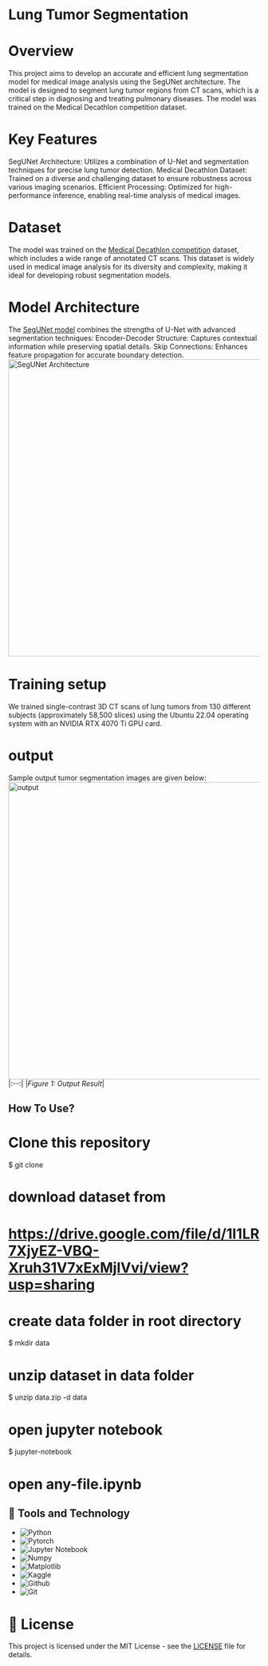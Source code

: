# Lung Tumor Segmentation
# Overview
This project aims to develop an accurate and efficient lung segmentation model for medical image analysis using the SegUNet architecture. The model is designed to segment lung tumor regions from CT scans, which is a critical step in diagnosing and treating pulmonary diseases. The model was trained on the Medical Decathlon competition dataset. 

# Key Features

SegUNet Architecture: Utilizes a combination of U-Net and segmentation techniques for precise lung tumor detection.
Medical Decathlon Dataset: Trained on a diverse and challenging dataset to ensure robustness across various imaging scenarios.
Efficient Processing: Optimized for high-performance inference, enabling real-time analysis of medical images.

# Dataset

The model was trained on the [Medical Decathlon competition](https://drive.google.com/file/d/1I1LR7XjyEZ-VBQ-Xruh31V7xExMjlVvi/view?usp=sharing)
dataset, which includes a wide range of annotated CT scans. This dataset is widely used in medical image analysis for its diversity and complexity, making it ideal for developing robust segmentation models.

# Model Architecture
The [SegUNet model](https://docs.google.com/document/d/1ngOpqQ98q2Mx6_RXanPms5LvOj6k4NrwkwPMZQ-WqeA/edit?usp=sharing) combines the strengths of U-Net with advanced segmentation techniques:
Encoder-Decoder Structure: Captures contextual information while preserving spatial details.
Skip Connections: Enhances feature propagation for accurate boundary detection.
<img width="596" alt="SegUNet Architecture" src="https://github.com/user-attachments/assets/d3dea966-6f03-4824-b622-30da0c8e9bc8" />

# Training setup
We trained single-contrast 3D CT scans of lung tumors from 130 different subjects (approximately 58,500 slices) using the Ubuntu 22.04 operating system with an NVIDIA RTX 4070 Ti GPU card. 

# output 
Sample output tumor segmentation images are given below:<img width="596" alt="output" src="https://github.com/user-attachments/assets/9a671ec7-19f9-429d-8fbf-d15cb90fa7b6" />
|:--:|
|*Figure 1: Output Result*|

## How To Use?
# Clone this repository
$ git clone 

# download dataset from 
 # https://drive.google.com/file/d/1I1LR7XjyEZ-VBQ-Xruh31V7xExMjlVvi/view?usp=sharing
# create data folder in root directory
$ mkdir data
# unzip dataset in data folder
$ unzip data.zip -d data
# open jupyter notebook
$ jupyter-notebook

# open any-file.ipynb
## 🔧 Tools and Technology
- ![Python](https://img.shields.io/badge/Code-Python-informational?style=flat&logo=python&logoColor=white&color=2bbc8a)
- ![Pytorch](https://img.shields.io/badge/Code-Pytorch-informational?style=flat&logo=pytorch&logoColor=white&color=2bbc8a)
- ![Jupyter Notebook](https://img.shields.io/badge/Code-Jupyter-informational?style=flat&logo=jupyter&logoColor=white&color=2bbc8a)
- ![Numpy](https://img.shields.io/badge/Code-Numpy-informational?style=flat&logo=numpy&logoColor=white&color=2bbc8a)
- ![Matplotlib](https://img.shields.io/badge/Code-Matplotlib-informational?style=flat&logo=matplotlib&logoColor=white&color=2bbc8a)
- ![Kaggle](https://img.shields.io/badge/Tools-Kaggle-informational?style=flat&logo=kaggle&logoColor=white&color=2bbc8a)
- ![Github](https://img.shields.io/badge/Tools-Github-informational?style=flat&logo=github&logoColor=white&color=2bbc8a)
- ![Git](https://img.shields.io/badge/Tools-Git-informational?style=flat&logo=git&logoColor=white&color=2bbc8a)
# 📝 License
This project is licensed under the MIT License - see the [LICENSE](LICENSE) file for details.

